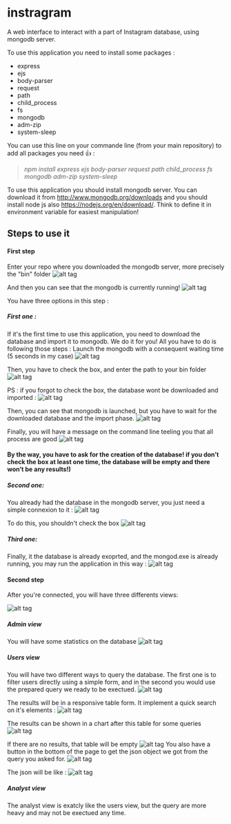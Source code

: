 # instragram 
A web interface to interact with a part of Instagram database, using mongodb server.

To use this application you need to install some packages :
- express
- ejs
- body-parser
- request
- path
- child_process
- fs
- mongodb
- adm-zip
- system-sleep

You can use this line on your commande line (from your main repository) to add all packages you need :+1: :
> _npm install express ejs body-parser request path child_process fs mongodb adm-zip system-sleep_

To use this application you should install mongodb server. You can download it from http://www.mongodb.org/downloads and you should install node js also https://nodejs.org/en/download/. Think to define it in environment variable for easiest manipulation!

## Steps to use it

#### First step
Enter your repo where you downloaded the mongodb server, more precisely the "bin" folder
![alt tag](https://github.com/absabry/instragram/blob/master/images/connexion.PNG)

And then you can see that the mongodb is currently running!
![alt tag](https://github.com/absabry/instragram/blob/master/images/mongod.PNG)

You have three options in this step : 

##### First one : 
If it's the first time to use this application, you need to download the database and import it to mongodb. We do it for you! 
All you have to do is following those steps : 
Launch the mongodb with a consequent waiting time (5 seconds in my case)
![alt tag](https://github.com/absabry/instragram/blob/master/images/1_node.PNG)

Then, you have to check the box, and enter the path to your bin folder
![alt tag](https://github.com/absabry/instragram/blob/master/images/1_path.PNG)

PS : if you forgot to check the box, the database wont be downloaded and imported : 
![alt tag](https://github.com/absabry/instragram/blob/master/images/1_wrong.PNG)

Then, you can see that mongodb is launched, but you have to wait for the downloaded database and the import phase.
![alt tag](https://github.com/absabry/instragram/blob/master/images/1_cmdafter.PNG)

Finally, you will have a message on the command line teeling you that all process are good 
![alt tag](https://github.com/absabry/instragram/blob/master/images/1_finally.PNG)

#### By the way, you have to ask for the creation of the database! if you don’t check the box at least one time, the database will be empty and there won’t be any results!) ####


##### Second one:
You  already had the database in the mongodb server, you just need a simple connexion to it : 
![alt tag](https://github.com/absabry/instragram/blob/master/images/2.PNG)

To do this, you shouldn't check the box 
![alt tag](https://github.com/absabry/instragram/blob/master/images/2_path.PNG)


##### Third one: 
Finally, it the database is already exoprted, and the mongod.exe is already running, you may run the application 
in this way : 
![alt tag](https://github.com/absabry/instragram/blob/master/images/3.PNG)
#### Second step

After you're connected, you will have three differents views: 

![alt tag](https://github.com/absabry/instragram/blob/master/images/menu.PNG)

##### Admin view 
You will have some statistics on the database 
![alt tag](https://github.com/absabry/instragram/blob/master/images/afterconnected.PNG)

##### Users view 
You will have two different ways to query the database. The first one is to filter users directly using a simple 
form, and in the second you would use the prepared query we ready to be exectued.
![alt tag](https://github.com/absabry/instragram/blob/master/images/users%20query.PNG)

The results will be in a responsive table form. It implement a quick search on it's elements : 
![alt tag](https://github.com/absabry/instragram/blob/master/images/results%20of%20users.PNG)

The results can be shown in a chart after this table for some queries 
![alt tag](https://github.com/absabry/instragram/blob/master/images/plot.PNG)

If there are no results, that table will be empty 
![alt tag](https://github.com/absabry/instragram/blob/master/images/no%20result.PNG)
You also have a button in the bottom of the page to get the json object we got from the query you asked for. 
![alt tag](https://github.com/absabry/instragram/blob/master/images/get%20json.JPG)

The json will be like : 
![alt tag](https://github.com/absabry/instragram/blob/master/images/json.PNG)


##### Analyst view 
The analyst view is exatcly like the users view, but the query are more heavy and may not be exectued any time. 


